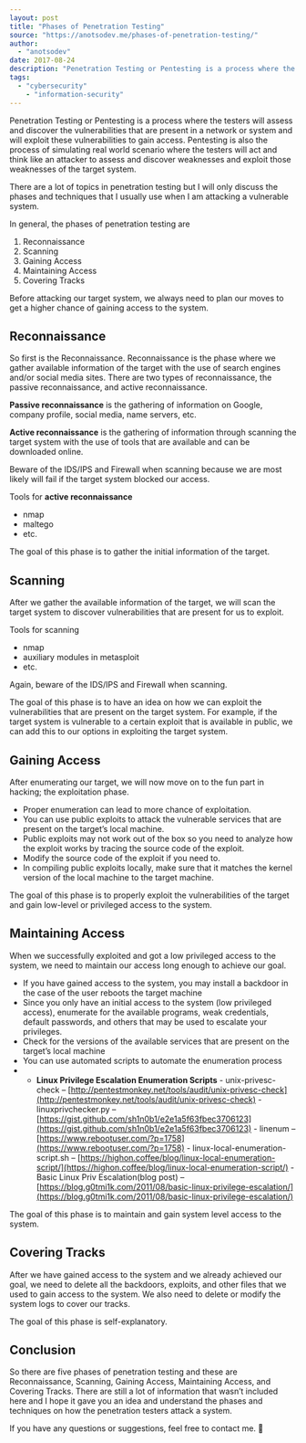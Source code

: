 ```yaml
---
layout: post
title: "Phases of Penetration Testing"
source: "https://anotsodev.me/phases-of-penetration-testing/"
author:
  - "anotsodev"
date: 2017-08-24
description: "Penetration Testing or Pentesting is a process where the testers will assess and discover the vulnerabilities that are present in a network or system and will exploit these vulnerabilities to gain …"
tags:
  - "cybersecurity"
	- "information-security"
---
```

Penetration Testing or Pentesting is a process where the testers will assess and discover the vulnerabilities that are present in a network or system and will exploit these vulnerabilities to gain access. Pentesting is also the process of simulating real world scenario where the testers will act and think like an attacker to assess and discover weaknesses and exploit those weaknesses of the target system.

There are a lot of topics in penetration testing but I will only discuss the phases and techniques that I usually use when I am attacking a vulnerable system.

In general, the phases of penetration testing are

1. Reconnaissance
2. Scanning
3. Gaining Access
4. Maintaining Access
5. Covering Tracks

Before attacking our target system, we always need to plan our moves to get a higher chance of gaining access to the system.

## Reconnaissance

So first is the Reconnaissance. Reconnaissance is the phase where we gather available information of the target with the use of search engines and/or social media sites. There are two types of reconnaissance, the passive reconnaissance, and active reconnaissance.

**Passive reconnaissance** is the gathering of information on Google, company profile, social media, name servers, etc.

**Active reconnaissance** is the gathering of information through scanning the target system with the use of tools that are available and can be downloaded online.

Beware of the IDS/IPS and Firewall when scanning because we are most likely will fail if the target system blocked our access.

Tools for **active reconnaissance**

- nmap
- maltego
- etc.

The goal of this phase is to gather the initial information of the target.

## Scanning

After we gather the available information of the target, we will scan the target system to discover vulnerabilities that are present for us to exploit.

Tools for scanning

- nmap
- auxiliary modules in metasploit
- etc.

Again, beware of the IDS/IPS and Firewall when scanning.

The goal of this phase is to have an idea on how we can exploit the vulnerabilities that are present on the target system. For example, if the target system is vulnerable to a certain exploit that is available in public, we can add this to our options in exploiting the target system.

## Gaining Access

After enumerating our target, we will now move on to the fun part in hacking; the exploitation phase.

- Proper enumeration can lead to more chance of exploitation.
- You can use public exploits to attack the vulnerable services that are present on the target’s local machine.
- Public exploits may not work out of the box so you need to analyze how the exploit works by tracing the source code of the exploit.
- Modify the source code of the exploit if you need to.
- In compiling public exploits locally, make sure that it matches the kernel version of the local machine to the target machine.

The goal of this phase is to properly exploit the vulnerabilities of the target and gain low-level or privileged access to the system.

## Maintaining Access

When we successfully exploited and got a low privileged access to the system, we need to maintain our access long enough to achieve our goal.

- If you have gained access to the system, you may install a backdoor in the case of the user reboots the target machine
- Since you only have an initial access to the system (low privileged access), enumerate for the available programs, weak credentials, default passwords, and others that may be used to escalate your privileges.
- Check for the versions of the available services that are present on the target’s local machine
- You can use automated scripts to automate the enumeration process
- - **Linux Privilege Escalation Enumeration Scripts**
		- unix-privesc-check – [http://pentestmonkey.net/tools/audit/unix-privesc-check](http://pentestmonkey.net/tools/audit/unix-privesc-check)
		- linuxprivchecker.py – [https://gist.github.com/sh1n0b1/e2e1a5f63fbec3706123](https://gist.github.com/sh1n0b1/e2e1a5f63fbec3706123)
		- linenum – [https://www.rebootuser.com/?p=1758](https://www.rebootuser.com/?p=1758)
		- linux-local-enumeration-script.sh – [https://highon.coffee/blog/linux-local-enumeration-script/](https://highon.coffee/blog/linux-local-enumeration-script/)
		- Basic Linux Priv Escalation(blog post) – [https://blog.g0tmi1k.com/2011/08/basic-linux-privilege-escalation/](https://blog.g0tmi1k.com/2011/08/basic-linux-privilege-escalation/)

The goal of this phase is to maintain and gain system level access to the system.

## Covering Tracks

After we have gained access to the system and we already achieved our goal, we need to delete all the backdoors, exploits, and other files that we used to gain access to the system. We also need to delete or modify the system logs to cover our tracks.

The goal of this phase is self-explanatory.

## Conclusion

So there are five phases of penetration testing and these are Reconnaissance, Scanning, Gaining Access, Maintaining Access, and Covering Tracks. There are still a lot of information that wasn’t included here and I hope it gave you an idea and understand the phases and techniques on how the penetration testers attack a system.

If you have any questions or suggestions, feel free to contact me. 🙂